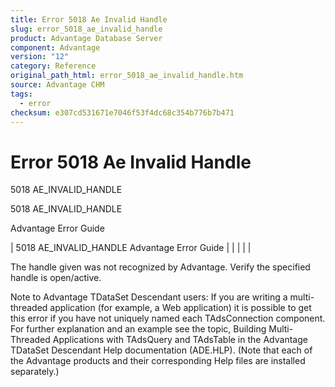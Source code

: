 ```yaml
---
title: Error 5018 Ae Invalid Handle
slug: error_5018_ae_invalid_handle
product: Advantage Database Server
component: Advantage
version: "12"
category: Reference
original_path_html: error_5018_ae_invalid_handle.htm
source: Advantage CHM
tags:
  - error
checksum: e307cd531671e7046f53f4dc68c354b776b7b471
---
```


# Error 5018 Ae Invalid Handle

5018 AE\_INVALID\_HANDLE

5018 AE\_INVALID\_HANDLE

Advantage Error Guide

| 5018 AE\_INVALID\_HANDLE  Advantage Error Guide |  |  |  |  |

The handle given was not recognized by Advantage. Verify the specified handle is open/active.

Note to Advantage TDataSet Descendant users: If you are writing a multi-threaded application (for example, a Web application) it is possible to get this error if you have not uniquely named each TAdsConnection component. For further explanation and an example see the topic, Building Multi-Threaded Applications with TAdsQuery and TAdsTable in the Advantage TDataSet Descendant Help documentation (ADE.HLP). (Note that each of the Advantage products and their corresponding Help files are installed separately.)
